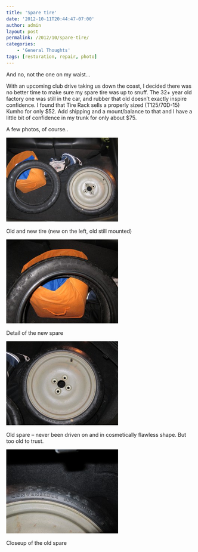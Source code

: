 ```yaml
---
title: 'Spare tire'
date: '2012-10-11T20:44:47-07:00'
author: admin
layout: post
permalink: /2012/10/spare-tire/
categories:
    - 'General Thoughts'
tags: [restoration, repair, photo]
---
```


And no, not the one on my waist…

With an upcoming club drive taking us down the coast, I decided there was no better time to make sure my spare tire was up to snuff. The 32+ year old factory one was still in the car, and rubber that old doesn’t exactly inspire confidence. I found that Tire Rack sells a properly sized (T125/70D-15) Kumho for only $52. Add shipping and a mount/balance to that and I have a little bit of confidence in my trunk for only about $75.

A few photos, of course..

[![](/assets/images/2012/10/IMG_3386-300x225.jpg "IMG_3386")](/assets/images/2012/10/IMG_3386.jpg)

Old and new tire (new on the left, old still mounted)

[![](/assets/images/2012/10/IMG_3389-300x225.jpg "IMG_3389")](/assets/images/2012/10/IMG_3389.jpg)

Detail of the new spare

[![](/assets/images/2012/10/IMG_3390-300x225.jpg "IMG_3390")](/assets/images/2012/10/IMG_3390.jpg)

Old spare – never been driven on and in cosmetically flawless shape. But too old to trust.

[![](/assets/images/2012/10/IMG_3391-300x225.jpg "IMG_3391")](/assets/images/2012/10/IMG_3391.jpg)

Closeup of the old spare